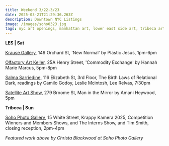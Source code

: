 ```yaml
---
title: Weekend 3/22-3/23
date: 2025-03-21T21:29:36.263Z
description: Downtown NYC Listings
image: /images/soho0323.jpg
tags: nyc art openings, manhattan art, lower east side art, tribeca art
---
```

**L﻿ES | Sat**

[Krause Gallery](https://www.krausegallery.com/), 149 Orchard St, 'New Normal' by Plastic Jesus, 1pm-6pm

[Olfactory Art Keller](https://www.olfactoryartkeller.com/), 25A Henry Street, 'Commodity Exchange' by Hannah Marie Marcus, 5pm-8pm

[Salma Sarriedine](https://salmasarriedine.com/), 116 Elizabeth St, 3rd Floor, The Birth Laws of Relational Dark, readings by Camilo Godoy, Leslie Mcintosh, Lee Relvas, 7:30pm

[Satellite Art Show](https://www.instagram.com/satelliteartshow), 279 Broome St, Man in the Mirror by Amani Heywood, 5pm

**T﻿ribeca | Sun**

[Soho Photo Gallery](https://www.sohophoto.com/), 15 White Street, Krappy Kamera 2025, Competition Winners and Members Shows, and The Interns Show, and Tim Smith, closing reception, 2pm-4pm

*F﻿eatured work above by Christa Blackwood at Soho Photo Gallery*